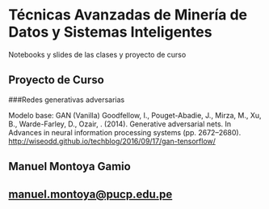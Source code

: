 # Técnicas Avanzadas de Minería de Datos y Sistemas Inteligentes
Notebooks y slides de las clases y proyecto de curso

## Proyecto de Curso

###Redes generativas adversarias

Modelo base: GAN (Vanilla)
Goodfellow, I., Pouget-Abadie, J., Mirza, M., Xu, B., Warde-Farley, D., Ozair, . (2014). Generative adversarial nets. In Advances in neural information processing
systems (pp. 2672–2680).
http://wiseodd.github.io/techblog/2016/09/17/gan-tensorflow/

## Manuel Montoya Gamio
## manuel.montoya@pucp.edu.pe
